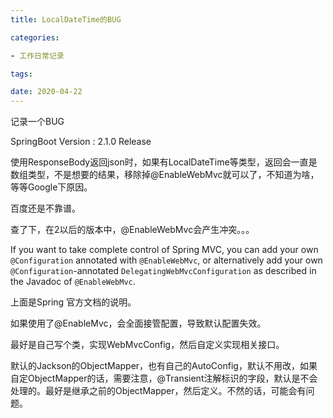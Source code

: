 ```yaml
---
title: LocalDateTime的BUG

categories: 

- 工作日常记录

tags: 

date: 2020-04-22
---
```


记录一个BUG

SpringBoot Version : 2.1.0 Release

使用ResponseBody返回json时，如果有LocalDateTime等类型，返回会一直是数组类型，不是想要的结果，移除掉@EnableWebMvc就可以了，不知道为啥，等等Google下原因。

百度还是不靠谱。

查了下，在2以后的版本中，@EnableWebMvc会产生冲突。。。

If you want to take complete control of Spring MVC, you can add your own `@Configuration` annotated with `@EnableWebMvc`, or alternatively add your own `@Configuration`-annotated `DelegatingWebMvcConfiguration` as described in the Javadoc of `@EnableWebMvc`.

上面是Spring 官方文档的说明。

如果使用了@EnableMvc，会全面接管配置，导致默认配置失效。

最好是自己写个类，实现WebMvcConfig，然后自定义实现相关接口。

默认的Jackson的ObjectMapper，也有自己的AutoConfig，默认不用改，如果自定ObjectMapper的话，需要注意，@Transient注解标识的字段，默认是不会处理的。最好是继承之前的ObjectMapper，然后定义。不然的话，可能会有问题。